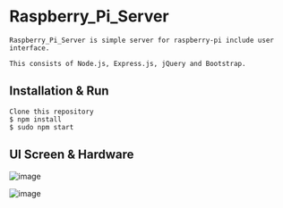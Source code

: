 # Raspberry_Pi_Server
	Raspberry_Pi_Server is simple server for raspberry-pi include user interface.
	
	This consists of Node.js, Express.js, jQuery and Bootstrap. 


## Installation & Run

	Clone this repository
	$ npm install
	$ sudo npm start

## UI Screen & Hardware 

![image](http://pnet.kr/html.jpg)


![image](http://pnet.kr/raspberry.jpg)
